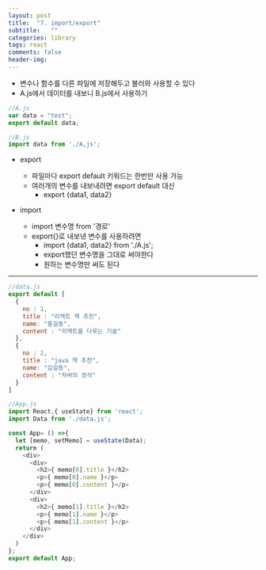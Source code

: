 ```yaml
---
layout: post
title:  "7. import/export"
subtitle:   ""
categories: library
tags: react
comments: false
header-img: 
---
```


- 변수나 함수를 다른 파일에 저장해두고 불러와 사용할 수 있다   
- A.js에서 데이터를 내보니 B.js에서 사용하기   

```javascript
//A.js
var data = "test";
export default data;

//B.js
import data from './A,js';
```

- export
  - 파일마다 export default 키워드는 한번만 사용 가능
  - 여러개의 변수를 내보내려면 export default 대신
    - export {data1, data2}   

- import
  - import 변수명 from '경로'
  - export{}로 내보낸 변수를 사용하려면
    - import {data1, data2} from './A.js';
    - export했던 변수명을 그대로 써야한다
    - 원하는 변수명만 써도 된다   

***   
```javascript
//data.js
export default [
  {
    no : 1,
    title : "리액트 책 추천",
    name: "홍길동", 
    content : "리액트를 다루는 기술"
  },
  {
    no : 2,
    title : "java 책 추천",
    name: "김길동", 
    content : "자바의 정석"
  }
] 

//App.js
import React,{ useState} from 'react';
import Data from './data.js';

const App= () =>{
  let [memo, setMemo] = useState(Data);
  return (
    <div> 
      <div>
        <h2>{ memo[0].title }</h2>
        <p>{ memo[0].name }</p>
        <p>{ memo[0].content }</p>
      </div>
      <div>
        <h2>{ memo[1].title }</h2>
        <p>{ memo[1].name }</p>
        <p>{ memo[1].content }</p>
      </div>
    </div>
  )
};
export default App;
```
